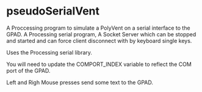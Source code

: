 # pseudoSerialVent

A Proccessing program to simulate a PolyVent on a serial interface to the GPAD.
A Processing serial  program, A Socket Server which can be stopped and started and can force client disconnect with by keyboard single keys.

Uses the Processing serial library. 

You will need to update the COMPORT_INDEX variable to reflect the COM port of the GPAD.

Left and Righ Mouse presses send some text to the GPAD.

